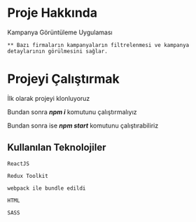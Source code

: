 # Proje Hakkında

Kampanya Görüntüleme Uygulaması

```
** Bazı firmaların kampanyaların filtrelenmesi ve kampanya detaylarının görülmesini sağlar.
```
# Projeyi Çalıştırmak

İlk olarak projeyi klonluyoruz

Bundan sonra ***npm i*** komutunu çalıştırmalıyız

Bundan sonra ise ***npm start*** komutunu çalıştırabiliriz

## Kullanılan Teknolojiler

```
ReactJS

Redux Toolkit

webpack ile bundle edildi

HTML

SASS


```
